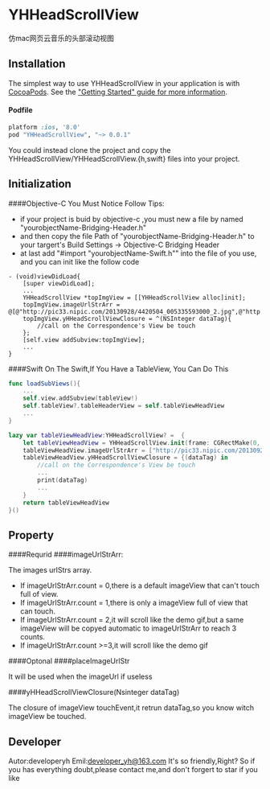 # YHHeadScrollView
仿mac网页云音乐的头部滚动视图

Installation
------------

The simplest way to use YHHeadScrollView in your application is with [CocoaPods](http://cocoapods.org). See the ["Getting Started" guide for more information](http://guides.cocoapods.org/using/using-cocoapods.html).

#### Podfile

```ruby
platform :ios, '8.0'
pod "YHHeadScrollView", "~> 0.0.1"
```

You could instead clone the project and copy the YHHeadScrollView/YHHeadScrollView.{h,swift} files into your project.

Initialization
--------------

####Objective-C
You Must Notice Follow Tips:
- if your project is buid by objective-c ,you must new a file by named "yourobjectName-Bridging-Header.h"
- and then copy the file Path of "yourobjectName-Bridging-Header.h" to your targert's Build Settings  -> Objective-C Bridging Header 
- at last add "#import "yourobjectName-Swift.h"" into the file of you use, and you can init like the follow code 

``` objc
- (void)viewDidLoad{
    [super viewDidLoad];
    ...
    YHHeadScrollView *topImgView = [[YHHeadScrollView alloc]init];
    topImgView.imageUrlStrArr = @[@"http://pic33.nipic.com/20130928/4420504_005335593000_2.jpg",@"http://pic.58pic.com/58pic/13/43/94/88258PICeV4_1024.jpg",@"http://pic26.nipic.com/20130127/9391931_094607395166_2.jpg"];
    topImgView.yHHeadScrollViewClosure = ^(NSInteger dataTag){
        //call on the Correspondence's View be touch
    };
    [self.view addSubview:topImgView];
    ...
}
```

####Swift
On The Swift,If You Have a TableView, You Can Do This
``` swift
func loadSubViews(){
    ...
    self.view.addSubview(tableView!)
    self.tableView?.tableHeaderView = self.tableViewHeadView
    ... 
}

lazy var tableViewHeadView:YHHeadScrollView? =  {
    let tableViewHeadView = YHHeadScrollView.init(frame: CGRectMake(0, 0, UIScreen.mainScreen().bounds.width, 150))
    tableViewHeadView.imageUrlStrArr = ["http://pic33.nipic.com/20130928/4420504_005335593000_2.jpg","http://pic.58pic.com/58pic/13/43/94/88258PICeV4_1024.jpg","http://pic26.nipic.com/20130127/9391931_094607395166_2.jpg","http://pic61.nipic.com/file/20150311/20613793_172336144198_2.png","http://pic.58pic.com/10/20/29/99bOOOPIC77.jpg","http://pic15.nipic.com/20110630/6322714_105943746342_2.jpg","http://pic26.nipic.com/20130127/9391931_094607395166_2.jpg"]
    tableViewHeadView.yHHeadScrollViewClosure = {(dataTag) in
        //call on the Correspondence's View be touch
        ...
        print(dataTag)
        ...
    }
    return tableViewHeadView
}()
```

Property
-------

####Requrid
####imageUrlStrArr:

The images urlStrs array.
- If imageUrlStrArr.count = 0,there is a default imageView that can't touch full of view.
- If imageUrlStrArr.count = 1,there is only a imageView full of view that can touch.
- If imageUrlStrArr.count = 2,it will scroll like the demo gif,but a same imageView  will be copyed automatic to imageUrlStrArr to reach 3 counts.
- If imageUrlStrArr.count >=3,it will scroll like the demo gif

####Optonal
####placeImageUrlStr

It will be used when the imageUrl if useless

 
####yHHeadScrollViewClosure(Nsinteger dataTag)

The closure of imageView touchEvent,it retrun dataTag,so you know witch imageView be touched. 

Developer
-------------------
Autor:developeryh
Emil:developer_yh@163.com
It's so friendly,Right? So if you has everything doubt,please contact me,and don't forgert to star if you like




